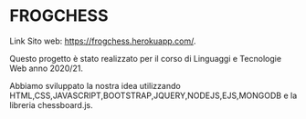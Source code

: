 # FROGCHESS
Link Sito web: https://frogchess.herokuapp.com/.

Questo progetto è stato realizzato 
per il corso di  Linguaggi e Tecnologie Web anno 2020/21.

Abbiamo sviluppato la nostra idea utilizzando HTML,CSS,JAVASCRIPT,BOOTSTRAP,JQUERY,NODEJS,EJS,MONGODB e
la libreria chessboard.js.
